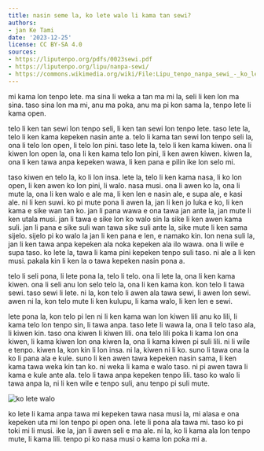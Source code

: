 ```yaml
---
title: nasin seme la, ko lete walo li kama tan sewi?
authors:
- jan Ke Tami
date: '2023-12-25'
license: CC BY-SA 4.0
sources:
- https://liputenpo.org/pdfs/0023sewi.pdf
- https://liputenpo.org/lipu/nanpa-sewi/
- https://commons.wikimedia.org/wiki/File:Lipu_tenpo_nanpa_sewi_-_ko_lete_walo.png
---
```


mi kama lon tenpo lete. ma sina li weka a tan ma mi la, seli li ken lon ma sina. taso sina lon ma mi, anu ma poka, anu ma pi kon sama la, tenpo lete li kama open.

telo li ken tan sewi lon tenpo seli, li ken tan sewi lon tenpo lete. taso lete la, telo li ken kama kepeken nasin ante a. telo li kama tan sewi lon tenpo seli la, ona li telo lon open, li telo lon pini. taso lete la, telo li ken kama kiwen. ona li kiwen lon open la, ona li ken kama telo lon pini, li ken awen kiwen. kiwen la, ona li ken tawa anpa kepeken wawa, li ken pana e pilin ike lon selo mi.

taso kiwen en telo la, ko li lon insa. lete la, telo li ken kama nasa, li ko lon open, li ken awen ko lon pini, li walo. nasa musi. ona li awen ko la, ona li mute la, ona li ken walo e ale ma, li ken len e nasin ale, e supa ale, e kasi ale. ni li ken suwi. ko pi mute pona li awen la, jan li ken jo luka e ko, li ken kama e sike wan tan ko. jan li pana wawa e ona tawa jan ante la, jan mute li ken utala musi. jan li tawa e sike lon ko walo sin la sike li ken awen kama suli. jan li pana e sike suli wan tawa sike suli ante la, sike mute li ken sama sijelo. sijelo pi ko walo la jan li ken pana e len, e namako kin. lon nena suli la, jan li ken tawa anpa kepeken ala noka kepeken ala ilo wawa. ona li wile e supa taso. ko lete la, tawa li kama pini kepeken tenpo suli taso. ni ale a li ken musi. pakala kin li ken la o tawa kepeken nasin pona a.

telo li seli pona, li lete pona la, telo li telo. ona li lete la, ona li ken kama kiwen. ona li seli anu lon selo telo la, ona li ken kama kon. kon telo li tawa sewi. taso sewi li lete. ni la, kon telo li awen ala tawa sewi, li awen lon sewi. awen ni la, kon telo mute li ken kulupu, li kama walo, li ken len e sewi.

lete pona la, kon telo pi len ni li ken kama wan lon kiwen lili anu ko lili, li kama telo lon tenpo sin, li tawa anpa. taso lete li wawa la, ona li telo taso ala, li kiwen kin. taso ona kiwen li kiwen lili. ona telo lili poka li kama lon ona kiwen, li kama kiwen lon ona kiwen la, ona li kama kiwen pi suli lili. ni li wile e tenpo. kiwen la, kon kin li lon insa. ni la, kiwen ni li ko. suno li tawa ona la ko li pana ala e kule. suno li ken awen tawa kepeken nasin sama, li ken kama tawa weka kin tan ko. ni weka li kama e walo taso. ni pi awen tawa li kama e kule ante ala. telo li tawa anpa kepeken tenpo lili. taso ko walo li tawa anpa la, ni li ken wile e tenpo suli, anu tenpo pi suli mute.

![ko lete walo](https://upload.wikimedia.org/wikipedia/commons/9/99/Lipu_tenpo_nanpa_sewi_-_ko_lete_walo.png)

ko lete li kama anpa tawa mi kepeken tawa nasa musi la, mi alasa e ona kepeken uta mi lon tenpo pi open ona. lete li pona ala tawa mi. taso ko pi toki mi li musi. ike la, jan li awen seli e ma ale. ni la, ko li kama ala lon tenpo mute, li kama lili. tenpo pi ko nasa musi o kama lon poka mi a.